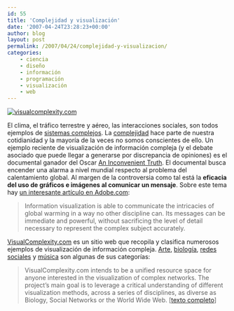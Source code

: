 ```yaml
---
id: 55
title: 'Complejidad y visualización'
date: '2007-04-24T23:28:23+00:00'
author: blog
layout: post
permalink: /2007/04/24/complejidad-y-visualizacion/
categories:
    - ciencia
    - diseño
    - información
    - programación
    - visualización
    - web
---
```


[![visualcomplexity.com](//www.mauriciogiraldo.com/blog/wp-content/uploads/2007/04/visualcomplexitycom.jpg)](http://www.visualcomplexity.com/)

El clima, el tráfico terrestre y aéreo, las interacciones sociales, son todos ejemplos de [sistemas complejos](http://es.wikipedia.org/wiki/Sistema_complejo "sistemas complejos en Wikipedia"). La [complejidad](http://en.wikipedia.org/wiki/Complexity "complejidad en Wikipedia (inglÃ©s)") hace parte de nuestra cotidianidad y la mayorí­a de la veces no somos conscientes de ello. Un ejemplo reciente de visualización de información compleja (y el debate asociado que puede llegar a generarse por discrepancia de opiniones) es el documental ganador del Oscar [An Inconvenient Truth](http://www.climatecrisis.net/ "sitio web oficial"). El documental busca encender una alarma a nivel mundial respecto al problema del calentamiento global. Al margen de la controversia como tal está la **eficacia del uso de gráficos e imágenes al comunicar un mensaje**. Sobre este tema hay [un interesante artí­culo en Adobe.com](http://www.adobe.com/designcenter/thinktank/womack.html "Seeing is believing: Information visualization and the debate over global warming"):

> Information visualization is able to communicate the intricacies of global warming in a way no other discipline can. Its messages can be immediate and powerful, without sacrificing the level of detail necessary to represent the complex subject accurately.

[VisualComplexity.com](http://www.visualcomplexity.com/) es un sitio web que recopila y clasifica numerosos ejemplos de visualización de información compleja. [Arte](http://www.visualcomplexity.com/vc/index.cfm?domain=Art), [biologí­a](http://www.visualcomplexity.com/vc/index.cfm?domain=Biology), [redes sociales](http://www.visualcomplexity.com/vc/index.cfm?domain=Social%20Networks) y [música](http://www.visualcomplexity.com/vc/index.cfm?domain=Music) son algunas de sus categorí­as:

> VisualComplexity.com intends to be a unified resource space for anyone interested in the visualization of complex networks. The project’s main goal is to leverage a critical understanding of different visualization methods, across a series of disciplines, as diverse as Biology, Social Networks or the World Wide Web. \[[texto completo](http://www.visualcomplexity.com/vc/about.cfm "About VC")\]